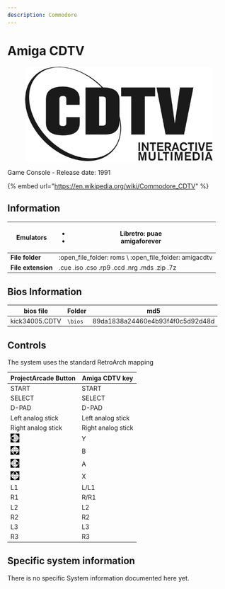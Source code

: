 ```yaml
---
description: Commodore
---
```


# Amiga CDTV

<figure><img src="https://raw.githubusercontent.com/fabricecaruso/es-theme-carbon/52ff37c9e265587d006945a2ba695b5a962b3a3d/art/logos/amigacdtv.svg" alt=""><figcaption></figcaption></figure>

Game Console - Release date: 1991

{% embed url="https://en.wikipedia.org/wiki/Commodore_CDTV" %}

## Information

| **Emulators**      | <ul><li>Libretro: puae</li><li>amigaforever</li></ul>      |
| ------------------ | ---------------------------------------------------------- |
| **File folder**    | :open\_file\_folder: roms \ :open\_file\_folder: amigacdtv |
| **File extension** | .cue .iso .cso .rp9 .ccd .nrg .mds .zip .7z                |

## Bios Information

| bios file      | Folder  | md5                              |
| -------------- | ------- | -------------------------------- |
| kick34005.CDTV | `\bios` | 89da1838a24460e4b93f4f0c5d92d48d |

## Controls

The system uses the standard RetroArch mapping

| ProjectArcade Button                                          | Amiga CDTV key     |
| -------------------------------------------------------- | ------------------ |
| START                                                    | START              |
| SELECT                                                   | SELECT             |
| D-PAD                                                    | D-PAD              |
| Left analog stick                                        | Left analog stick  |
| Right analog stick                                       | Right analog stick |
| ![](<../../../../.gitbook/assets/image (2) (1) (1).png>) | Y                  |
| ![](<../../../../.gitbook/assets/image (1) (2) (1).png>) | B                  |
| ![](<../../../../.gitbook/assets/image (4) (1).png>)     | A                  |
| ![](<../../../../.gitbook/assets/image (3) (1) (2).png>) | X                  |
| L1                                                       | L/L1               |
| R1                                                       | R/R1               |
| L2                                                       | L2                 |
| R2                                                       | R2                 |
| L3                                                       | L3                 |
| R3                                                       | R3                 |

## Specific system information

There is no specific System information documented here yet.
